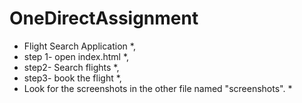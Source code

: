 # OneDirectAssignment
* Flight Search Application *,  
* step 1- open index.html *,   
* step2- Search flights *,   
* step3- book the flight *,   
* Look for the screenshots in the other file named "screenshots". *
